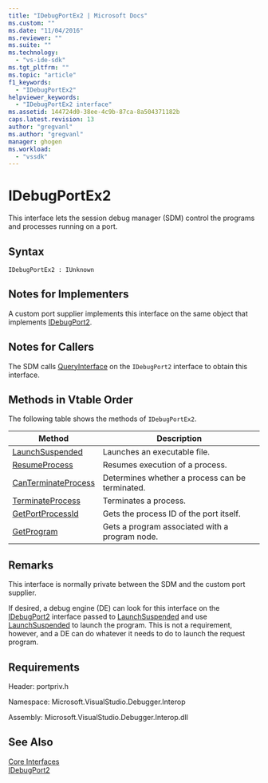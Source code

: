 ```yaml
---
title: "IDebugPortEx2 | Microsoft Docs"
ms.custom: ""
ms.date: "11/04/2016"
ms.reviewer: ""
ms.suite: ""
ms.technology: 
  - "vs-ide-sdk"
ms.tgt_pltfrm: ""
ms.topic: "article"
f1_keywords: 
  - "IDebugPortEx2"
helpviewer_keywords: 
  - "IDebugPortEx2 interface"
ms.assetid: 144724d0-38ee-4c9b-87ca-8a504371182b
caps.latest.revision: 13
author: "gregvanl"
ms.author: "gregvanl"
manager: ghogen
ms.workload: 
  - "vssdk"
---
```

# IDebugPortEx2
This interface lets the session debug manager (SDM) control the programs and processes running on a port.  
  
## Syntax  
  
```  
IDebugPortEx2 : IUnknown  
```  
  
## Notes for Implementers  
 A custom port supplier implements this interface on the same object that implements [IDebugPort2](../../../extensibility/debugger/reference/idebugport2.md).  
  
## Notes for Callers  
 The SDM calls [QueryInterface](/cpp/atl/queryinterface) on the `IDebugPort2` interface to obtain this interface.  
  
## Methods in Vtable Order  
 The following table shows the methods of `IDebugPortEx2`.  
  
|Method|Description|  
|------------|-----------------|  
|[LaunchSuspended](../../../extensibility/debugger/reference/idebugportex2-launchsuspended.md)|Launches an executable file.|  
|[ResumeProcess](../../../extensibility/debugger/reference/idebugportex2-resumeprocess.md)|Resumes execution of a process.|  
|[CanTerminateProcess](../../../extensibility/debugger/reference/idebugportex2-canterminateprocess.md)|Determines whether a process can be terminated.|  
|[TerminateProcess](../../../extensibility/debugger/reference/idebugportex2-terminateprocess.md)|Terminates a process.|  
|[GetPortProcessId](../../../extensibility/debugger/reference/idebugportex2-getportprocessid.md)|Gets the process ID of the port itself.|  
|[GetProgram](../../../extensibility/debugger/reference/idebugportex2-getprogram.md)|Gets a program associated with a program node.|  
  
## Remarks  
 This interface is normally private between the SDM and the custom port supplier.  
  
 If desired, a debug engine (DE) can look for this interface on the [IDebugPort2](../../../extensibility/debugger/reference/idebugport2.md) interface passed to [LaunchSuspended](../../../extensibility/debugger/reference/idebugenginelaunch2-launchsuspended.md) and use [LaunchSuspended](../../../extensibility/debugger/reference/idebugportex2-launchsuspended.md) to launch the program. This is not a requirement, however, and a DE can do whatever it needs to do to launch the request program.  
  
## Requirements  
 Header: portpriv.h  
  
 Namespace: Microsoft.VisualStudio.Debugger.Interop  
  
 Assembly: Microsoft.VisualStudio.Debugger.Interop.dll  
  
## See Also  
 [Core Interfaces](../../../extensibility/debugger/reference/core-interfaces.md)   
 [IDebugPort2](../../../extensibility/debugger/reference/idebugport2.md)